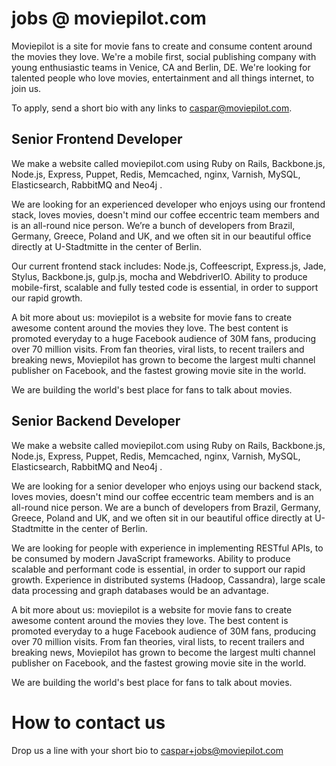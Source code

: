 # jobs @ moviepilot.com

Moviepilot is a site for movie fans to create and consume content around
the movies they love. We're a mobile first, social publishing company
with young enthusiastic teams in Venice, CA and Berlin, DE. We're
looking for talented people who love movies, entertainment and all
things internet, to join us.

To apply, send a short bio with any links to caspar@moviepilot.com.

## Senior Frontend Developer

We make a website called moviepilot.com using Ruby on Rails,
Backbone.js, Node.js, Express, Puppet, Redis, Memcached, nginx, Varnish,
MySQL, Elasticsearch, RabbitMQ and Neo4j .

We are looking for an experienced developer who enjoys using our
frontend stack, loves movies, doesn't mind our coffee eccentric team
members and is an all-round nice person. We’re a bunch of developers
from Brazil, Germany, Greece, Poland and UK, and we often sit in our
beautiful office directly at U-Stadtmitte in the center of Berlin.

Our current frontend stack includes: Node.js, Coffeescript, Express.js,
Jade, Stylus, Backbone.js, gulp.js, mocha and WebdriverIO.
Ability to produce mobile-first, scalable and fully tested code is
essential, in order to support our rapid growth.

A bit more about us: moviepilot is a website for movie fans to create
awesome content around the movies they love. The best content is
promoted everyday to a huge Facebook audience of 30M fans, producing
over 70 million visits. From fan theories, viral lists, to recent
trailers and breaking news, Moviepilot has grown to become the largest
multi channel publisher on Facebook, and the fastest growing movie site
in the world.

We are building the world's best place for fans to talk about movies.

## Senior Backend Developer

We make a website called moviepilot.com using Ruby on Rails,
Backbone.js, Node.js, Express, Puppet, Redis, Memcached, nginx, Varnish,
MySQL, Elasticsearch, RabbitMQ and Neo4j .

We are looking for a senior developer who enjoys using our backend
stack, loves movies, doesn't mind our coffee eccentric team members and
is an all-round nice person. We are a bunch of developers from Brazil,
Germany, Greece, Poland and UK, and we often sit in our beautiful office
directly at U-Stadtmitte in the center of Berlin.

We are looking for people with experience in implementing RESTful APIs,
to be consumed by modern JavaScript frameworks. Ability to produce
scalable and performant code is essential, in order to support our rapid
growth.
Experience in distributed systems (Hadoop, Cassandra), large scale data
processing and graph databases would be an advantage.

A bit more about us: moviepilot is a website for movie fans to create
awesome content around the movies they love. The best content is
promoted everyday to a huge Facebook audience of 30M fans, producing
over 70 million visits. From fan theories, viral lists, to recent
trailers and breaking news, Moviepilot has grown to become the largest
multi channel publisher on Facebook, and the fastest growing movie site
in the world.

We are building the world's best place for fans to talk about movies.

# How to contact us

Drop us a line with your short bio to caspar+jobs@moviepilot.com
